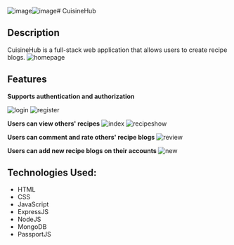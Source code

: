 ![image](https://github.com/vivek0913/cuisinehub/assets/83529785/5c696463-f2a7-485d-9967-53187f0a6b61)![image](https://github.com/vivek0913/cuisinehub/assets/83529785/447370f7-edb8-4037-b0e6-c8536f004f26)# CuisineHub

## Description
CuisineHub is a full-stack web application that allows users to create recipe blogs.
![homepage](https://github.com/vivek0913/cuisinehub/assets/83529785/5eff803a-0cd7-4673-9504-e255d6423012)

## Features

**Supports authentication and authorization**

![login ](https://github.com/vivek0913/cuisinehub/assets/83529785/ff2b4584-f373-44d0-b7ac-993b1533fe59)
![register](https://github.com/vivek0913/cuisinehub/assets/83529785/2d0eb8a7-5cf9-4c00-83a0-6b711615621e)

**Users can view others' recipes**
![index](https://github.com/vivek0913/cuisinehub/assets/83529785/bade8ac9-23b7-451d-816f-9ba8fdeffb6b)
![recipeshow](https://github.com/vivek0913/cuisinehub/assets/83529785/2a5bfd40-bdff-4dbc-af25-9740315be506)

**Users can comment and rate others' recipe blogs**
![review](https://github.com/vivek0913/cuisinehub/assets/83529785/f98ea16d-1dc8-4c83-8e9f-fc96251852b5)


**Users can add new recipe blogs on their accounts**
![new](https://github.com/vivek0913/cuisinehub/assets/83529785/c6877232-6d3f-430d-aa3c-8863946028c1)

## Technologies Used:

* HTML
* CSS
* JavaScript
* ExpressJS
* NodeJS
* MongoDB
* PassportJS
  

